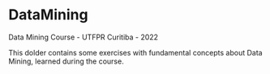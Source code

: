 # DataMining
Data Mining Course - UTFPR Curitiba - 2022

This dolder contains some exercises with fundamental concepts about Data Mining, learned during the course.
